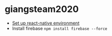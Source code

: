 # giangsteam2020

* [Set up react-native environment](https://reactnative.dev/docs/environment-setup)
* Install firebase `npm install firebase --force`
